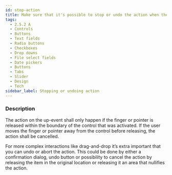 ```yaml
---
id: stop-action
title: Make sure that it's possible to stop or undo the action when the action is triggered on the up-event
tags:
  - 2.5.2 A
  - Controls
  - Buttons
  - Text fields
  - Radio buttons
  - Checkboxes
  - Drop downs
  - File select fields
  - Date pickers
  - Buttons
  - Tabs
  - Slider
  - Design
  - Tech
sidebar_label: Stopping or undoing action
---
```


### Description

The action on the up-event shall only happen if the finger or pointer is released within the boundary of the control that was activated. If the user moves the finger or pointer away from the control before releasing, the action shall be cancelled. 

For more complex interactions like drag-and-drop it’s extra important that you can undo or abort the action. This could be done by either a confirmation dialog, undo button or possibility to cancel the action by releasing the item in the original location or releasing it an area that nullifies the action. 
